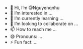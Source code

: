- 👋 Hi, I’m @Nguyenqnhu
- 👀 I’m interested in ...
- 🌱 I’m currently learning ...
- 💞️ I’m looking to collaborate on ...
- 📫 How to reach me ...
- 😄 Pronouns: ...
- ⚡ Fun fact: ...

<!---
Nguyenqnhu/Nguyenqnhu is a ✨ special ✨ repository because its `README.md` (this file) appears on your GitHub profile.
You can click the Preview link to take a look at your changes.
--->
